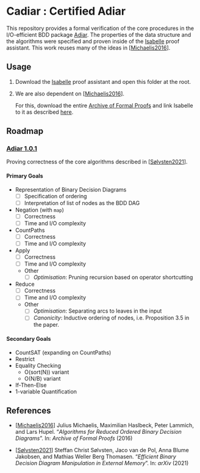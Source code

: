 # Cadiar : Certified Adiar

This repository provides a formal verification of the core procedures in the
I/O-efficient BDD package [Adiar](https://github.com/SSoelvsten/adiar). The
properties of the data structure and the algorithms were specified and proven
inside of the [Isabelle](https://isabelle.in.tum.de/) proof assistant. This work
reuses many of the ideas in [[Michaelis2016](#references)].

## Usage

1. Download the [Isabelle](https://isabelle.in.tum.de/) proof assistant and open
   this folder at the root.

2. We are also dependent on [[Michaelis2016](#references)].

   For this, download the entire [Archive of Formal
   Proofs](https://www.isa-afp.org/download.html) and link Isabelle to it as
   described [here](https://www.isa-afp.org/using.html).

## Roadmap

### [Adiar 1.0.1](https://github.com/SSoelvsten/adiar/releases/tag/v1.0.1)

Proving correctness of the core algorithms described in
[[Sølvsten2021](#references)].

#### Primary Goals

- Representation of Binary Decision Diagrams
  - [ ] Specification of ordering
  - [ ] Interpretation of list of nodes as the BDD DAG
- Negation (with `map`)
  - [ ] Correctness
  - [ ] Time and I/O complexity
- CountPaths
  - [ ] Correctness
  - [ ] Time and I/O complexity
- Apply
  - [ ] Correctness
  - [ ] Time and I/O complexity
  - Other
    - [ ] _Optimisation_: Pruning recursion based on operator shortcutting
- Reduce
  - [ ] Correctness
  - [ ] Time and I/O complexity
  - Other
    - [ ] _Optimisation_: Separating arcs to leaves in the input
    - [ ] _Canonicity_: Inductive ordering of nodes, i.e. Proposition 3.5 in the paper.

#### Secondary Goals

- CountSAT (expanding on CountPaths)
- Restrict
- Equality Checking
  - O(sort(N)) variant
  - O(N/B) variant
- If-Then-Else
- 1-variable Quantification

## References

- [[Michaelis2016](https://isa-afp.org/entries/ROBDD.html)]
  Julius Michaelis, Maximilian Haslbeck, Peter Lammich, and Lars Hupel.
  “_Algorithms for Reduced Ordered Binary Decision Diagrams_”. In:
  _Archive of Formal Proofs_ (2016)

- [[Sølvsten2021](https://arxiv.org/abs/2104.12101)]
  Steffan Christ Sølvsten, Jaco van de Pol, Anna Blume Jakobsen, and Mathias
  Weller Berg Thomasen. “_Efficient Binary Decision Diagram Manipulation in
  External Memory_”. In: _arXiv_ (2021)

